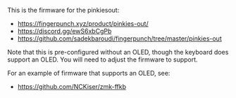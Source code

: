 This is the firmware for the pinkiesout:
* https://fingerpunch.xyz/product/pinkies-out/
* https://discord.gg/ewS6xbCgPb
* https://github.com/sadekbaroudi/fingerpunch/tree/master/pinkies-out

Note that this is pre-configured without an OLED, though the keyboard does support an OLED. You will need to adjust the firmware to support.

For an example of firmware that supports an OLED, see:
* https://github.com/NCKiser/zmk-ffkb
